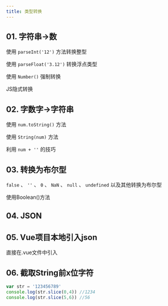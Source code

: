 ```yaml
---
title: 类型转换
---
```

## 01. 字符串->数
使用 `parseInt('12')` 方法转换整型

使用 `parseFloat('3.12')` 转换浮点类型

使用 `Number()` 强制转换

JS隐式转换

## 02. 字数字->字符串
使用 `num.toString()` 方法

使用 `String(num)` 方法

利用 `num + ''` 的技巧
## 03. 转换为布尔型

 `false` 、 `''` 、 `0` 、 `NaN` 、 `null` 、 `undefined` 以及其他转换为布尔型

使用Boolean()方法

## 04. JSON

## 05. Vue项目本地引入json
直接在.vue文件中引入


## 06. 截取String前x位字符
```js
var str = '123456789'
console.log(str.slice(0,4)) //1234
console.log(str.slice(5,6)) //56
```
